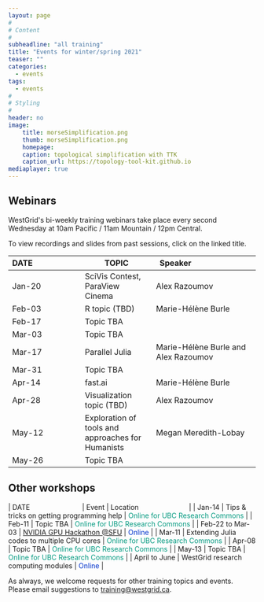 ```yaml
---
layout: page
#
# Content
#
subheadline: "all training"
title: "Events for winter/spring 2021"
teaser: ""
categories:
  - events
tags:
  - events
#
# Styling
#
header: no
image:
    title: morseSimplification.png
    thumb: morseSimplification.png
    homepage:
    caption: topological simplification with TTK
    caption_url: https://topology-tool-kit.github.io
mediaplayer: true
---
```


<!-- For more information on each session, or to register, click on the links below. -->

<!-- ========================================================================================== -->

## Webinars

WestGrid's bi-weekly training webinars take place every second Wednesday at 10am Pacific / 11am Mountain / 12pm Central.

To view recordings and slides from past sessions, click on the linked title.

| DATE&nbsp;&nbsp;&nbsp;&nbsp;&nbsp;&nbsp;&nbsp;&nbsp;&nbsp;&nbsp;&nbsp;&nbsp;&nbsp;&nbsp;&nbsp;&nbsp;&nbsp;&nbsp;&nbsp;&nbsp;&nbsp; | TOPIC | Speaker&nbsp;&nbsp;&nbsp;&nbsp;&nbsp;&nbsp;&nbsp;&nbsp;&nbsp;&nbsp;&nbsp;&nbsp;&nbsp;&nbsp;&nbsp;&nbsp;&nbsp;&nbsp;&nbsp;&nbsp;&nbsp;&nbsp;&nbsp;&nbsp;&nbsp;&nbsp;&nbsp; |
| ------------- | --------------- | ----------------- |
| Jan-20 | SciVis Contest, ParaView Cinema | Alex Razoumov |
| Feb-03 | R topic (TBD) | Marie-Hélène Burle |
| Feb-17 | Topic TBA | |
| Mar-03 | Topic TBA | |
| Mar-17 | Parallel Julia | Marie-Hélène Burle and Alex Razoumov |
| Mar-31 | Topic TBA | |
| Apr-14 | fast.ai | Marie-Hélène Burle |
| Apr-28 | Visualization topic (TBD) | Alex Razoumov |
| May-12 | Exploration of tools and approaches for Humanists | Megan Meredith-Lobay |
| May-26 | Topic TBA | |

<!-- Nov-13[^1] -->
<!-- [^1]: Note the different day of the week (Friday). -->

<!-- ========================================================================================== -->

## Other workshops

| DATE&nbsp;&nbsp;&nbsp;&nbsp;&nbsp;&nbsp;&nbsp;&nbsp;&nbsp;&nbsp;&nbsp;&nbsp;&nbsp;&nbsp;&nbsp;&nbsp;&nbsp;&nbsp;&nbsp;&nbsp;&nbsp;&nbsp;&nbsp;&nbsp;&nbsp;&nbsp; | Event | Location&nbsp;&nbsp;&nbsp;&nbsp;&nbsp;&nbsp;&nbsp;&nbsp;&nbsp;&nbsp;&nbsp;&nbsp;&nbsp;&nbsp;&nbsp;&nbsp;&nbsp;&nbsp;&nbsp;&nbsp;&nbsp;&nbsp;&nbsp;&nbsp;&nbsp; |
| Jan-14 | Tips & tricks on getting programming help | <span style="color:#049A80">Online for UBC Research Commons</span> |
| Feb-11 | Topic TBA | <span style="color:#049A80">Online for UBC Research Commons</span> |
| Feb-22 to Mar-03 | [NVIDIA GPU Hackathon @SFU](https://www.gpuhackathons.org/event/simon-fraser-university-gpu-hackathon) | <span style="color:#0033cc">Online</span> |
| Mar-11 | Extending Julia codes to multiple CPU cores | <span style="color:#049A80">Online for UBC Research Commons</span> |
| Apr-08 | Topic TBA | <span style="color:#049A80">Online for UBC Research Commons</span> |
| May-13 | Topic TBA | <span style="color:#049A80">Online for UBC Research Commons</span> |
| April to June | WestGrid research computing modules | <span style="color:#0033cc">Online</span> |

<!-- November[^1] -->
<!-- [^1]: Exact dates TBA. -->



<!-- You might also find useful the following workshops taught by our partner Advanced Research Computing -->
<!-- (ARC) teams at the WestGrid member institutions: -->
<!-- * [Hands-on introduction to HPC](https://wiki.usask.ca/x/OgExY) at USask -->
<!-- * [Research Computing Bootcamps](https://ist.ualberta.ca/blog/events/research-computing-bootcamps-are-back) at UofA -->

<!-- ========================================================================================== -->

As always, we welcome requests for other training topics and events. Please email suggestions to training@westgrid.ca.
